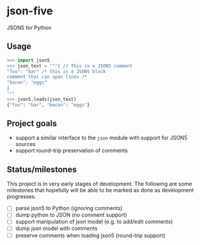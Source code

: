 # json-five

JSON5 for Python

## Usage

```python
>>> import json5
>>> json_text = """{ // This is a JSON5 comment
"foo": "bar" /* this is a JSON5 block
comment that can span lines /*
"bacon": "eggs"
}
"""
>>> json5.loads(json_text)
{"foo": "bar", "bacon": "eggs"}
```

## Project goals

- support a similar interface to the `json` module with support for JSON5 sources
- support round-trip preservation of comments

## Status/milestones

This project is in very early stages of development. The following are some 
milestones that hopefully will be able to be marked as done as development progresses.

- [ ] parse json5 to Python (ignoring comments)
- [ ] dump python to JSON (no comment support)
- [ ] support manipulation of json model (e.g. to add/edit comments)
- [ ] dump json model with comments
- [ ] preserve comments when loading json5 (round-trip support)
